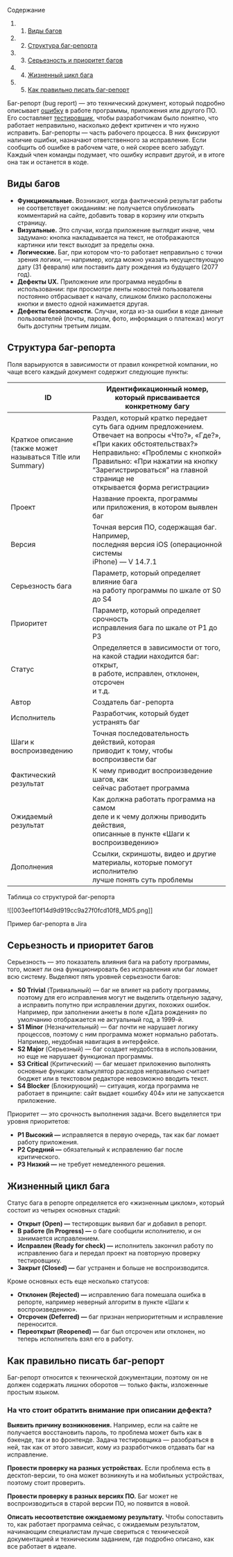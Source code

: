 Содержание

1. 1. [Виды багов](https://blog.skillfactory.ru/glossary/bag-report/#виды-багов)
2. 2. [Структура баг-репорта](https://blog.skillfactory.ru/glossary/bag-report/#структура-багрепорта)
3. 3. [Серьезность и приоритет багов](https://blog.skillfactory.ru/glossary/bag-report/#серьезность-и-приоритет-багов)
4. 4. [Жизненный цикл бага](https://blog.skillfactory.ru/glossary/bag-report/#жизненный-цикл-бага)
5. 5. [Как правильно писать баг-репорт](https://blog.skillfactory.ru/glossary/bag-report/#как-правильно-писать-багрепорт)

Баг-репорт (bug report) — это технический документ, который подробно описывает [ошибку](https://blog.skillfactory.ru/glossary/bag/) в работе программы, приложения или другого ПО. Его составляет [тестировщик](https://blog.skillfactory.ru/kto-takoj-testirovshhik-po/), чтобы разработчикам было понятно, что работает неправильно, насколько дефект критичен и что нужно исправить.
Баг-репорты — часть рабочего процесса. В них фиксируют наличие ошибки, назначают ответственного за исправление. Если сообщить об ошибке в рабочем чате, о ней скорее всего забудут. Каждый член команды подумает, что ошибку исправит другой, и в итоге она так и останется в коде.

## Виды багов

- **Функциональные.** Возникают, когда фактический результат работы не соответствует ожиданиям: не получается опубликовать комментарий на сайте, добавить товар в корзину или открыть страницу.
- **Визуальные.** Это случаи, когда приложение выглядит иначе, чем задумано: кнопка накладывается на текст, не отображаются картинки или текст выходит за пределы окна.
- **Логические.** Баг, при котором что-то работает неправильно с точки зрения логики, — например, когда можно указать несуществующую дату (31 февраля) или поставить дату рождения из будущего (2077 год).
- **Дефекты UX.** Приложение или программа неудобны в использовании: при просмотре ленты новостей пользователя постоянно отбрасывает к началу, слишком близко расположены кнопки и вместо одной нажимается другая.
- **Дефекты безопасности.** Случаи, когда из-за ошибки в коде данные пользователей (почты, пароли, фото, информация о платежах) могут быть доступны третьим лицам.


## Структура баг-репорта

Поля варьируются в зависимости от правил конкретной компании, но чаще всего каждый документ содержит следующие пункты:

|ID|Идентификационный номер,  <br>который присваивается конкретному багу|
|---|---|
|Краткое описание  <br>(также может называться Title или Summary)|Раздел, который кратко передает суть бага одним предложением. Отвечает на вопросы «Что?», «Где?», «При каких обстоятельствах?»  <br>Неправильно: «Проблемы с кнопкой»  <br>Правильно: «При нажатии на кнопку  <br>“Зарегистрироваться” на главной странице не  <br>открывается форма регистрации»|
|Проект|Название проекта, программы  <br>или приложения, в котором выявлен баг|
|Версия|Точная версия ПО, содержащая баг. Например,  <br>последняя версия iOS (операционной системы  <br>iPhone) — V 14.7.1|
|Серьезность бага|Параметр, который определяет влияние бага  <br>на работу программы по шкале от S0 до S4|
|Приоритет|Параметр, который определяет срочность  <br>исправления бага по шкале от P1 до PЗ|
|Статус|Определяется в зависимости от того,  <br>на какой стадии находится баг: открыт,  <br>в работе, исправлен, отклонен, отсрочен  <br>и т.д.|
|Автор|Создатель баг-репорта|
|Исполнитель|Разработчик, который будет устранять баг|
|Шаги к воспроизведению|Точная последовательность действий, которая  <br>приводит к тому, чтобы воспроизвести баг|
|Фактический результат|К чему приводит воспроизведение шагов, как  <br>сейчас работает программа|
|Ожидаемый результат|Как должна работать программа на самом  <br>деле и к чему должны приводить действия,  <br>описанные в пункте «Шаги к воспроизведению»|
|Дополнения|Ссылки, скриншоты, видео и другие  <br>материалы, которые помогут исполнителю  <br>лучше понять суть проблемы|

Таблица со структурой баг-репорта

![[003eef10f14d9d919cc9a27f0fcd10f8_MD5.png]]

Пример баг-репорта в Jira

## Серьезность и приоритет багов

Серьезность — это показатель влияния бага на работу программы, того, может ли она функционировать без исправления или баг ломает всю систему. Выделяют пять уровней серьезности багов:

- **S0 Trivial** (Тривиальный) — баг не влияет на работу программы, поэтому для его исправления могут не выделить отдельную задачу, а исправить попутно при исправлении других, похожих ошибок. Например, при заполнении анкеты в поле «Дата рождения» по умолчанию отображается не актуальный год, а 1999-й.
- **S1 Minor** (Незначительный) — баг почти не нарушает логику процессов, поэтому с ним программа может нормально работать. Например, неудобная навигация в интерфейсе.
- **S2 Major** (Серьезный) — баг создает неудобства в использовании, но еще не нарушает функционал программы.
- **S3 Critical** (Критический) — баг мешает приложению выполнять основные функции: калькулятор расходов неправильно считает бюджет или в текстовом редакторе невозможно вводить текст.
- **S4 Blocker** (Блокирующий) — ситуация, когда программа не работает в принципе: сайт выдает «ошибку 404» или не запускается приложение.

Приоритет — это срочность выполнения задачи. Всего выделяется три уровня приоритетов:

- **P1 Высокий —** исправляется в первую очередь, так как баг ломает работу приложения.
- **P2 Средний —** обязательный к исправлению баг после критического.
- **P3 Низкий —** не требует немедленного решения.

## Жизненный цикл бага

Статус бага в репорте определяется его «жизненным циклом», который состоит из четырех основных стадий:

- **Открыт (Open) —** тестировщик выявил баг и добавил в репорт.
- **В работе (In Progress) —** о баге сообщили исполнителю, и он занимается исправлением.
- **Исправлен (Ready for check) —** исполнитель закончил работу по исправлению бага и передал проект на повторную проверку тестировщику.
- **Закрыт (Closed) —** баг устранен и больше не воспроизводится.

Кроме основных есть еще несколько статусов:

- **Отклонен (Rejected) —** исправлению бага помешала ошибка в репорте, например неверный алгоритм в пункте «Шаги к воспроизведению».
- **Отсрочен (Deferred) —** баг признан неприоритетным и исправление переносится.
- **Переоткрыт (Reopened) —** баг был отсрочен или отклонен, но теперь исполнитель взял его в работу.

## Как правильно писать баг-репорт

Баг-репорт относится к технической документации, поэтому он не должен содержать лишних оборотов — только факты, изложенные простым языком.

### На что стоит обратить внимание при описании дефекта?

**Выявить причину возникновения.** Например, если на сайте не получается восстановить пароль, то проблема может быть как в бэкенде, так и во фронтенде. Задача тестировщика — разобраться в ней, так как от этого зависит, кому из разработчиков отдавать баг на исправление.

**Провести проверку на разных устройствах.** Если проблема есть в десктоп-версии, то она может возникнуть и на мобильных устройствах, поэтому стоит проверить.

**Провести проверку в разных версиях ПО.** Баг может не воспроизводиться в старой версии ПО, но появится в новой.

**Описать несоответствие ожидаемому результату.** Чтобы сопоставить то, как работает программа сейчас, с ожидаемым результатом, начинающим специалистам лучше свериться с технической документацией и техническим заданием, где подробно описано, как все работает в идеале.